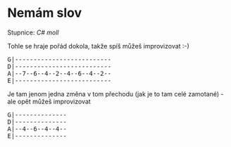 # Nemám slov

Stupnice: *C# moll*

Tohle se hraje pořád dokola, takže spíš můžeš improvizovat :-)
<pre>
G|--------------------------
D|--------------------------
A|--7--6--4--2--4--6--4--2--
E|--------------------------
</pre>

Je tam jenom jedna změna v tom přechodu (jak je to tam celé zamotané) - ale opět můžeš improvizovat
<pre>
G|--------------
D|--------------
A|--4--6--4--4--
E|--------------
</pre>